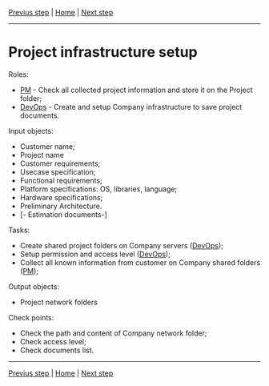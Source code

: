 [Previus step](Estimation.md) | [Home](Overview.md) | [Next step](Software-design.md)

---

# Project infrastructure setup

Roles:
* [PM](Roles.md#project-manager-pm) - Check all collected project information and store it on the Project folder;
* [DevOps](Roles.md#devops-engineer-devops) - Create and setup Company infrastructure to save project documents.

Input objects:
* Customer name;
* Project name
* Customer requirements;
* Usecase specification;
* Functional requirements;
* Platform specifications: OS, libraries, language;
* Hardware specifications;
* Preliminary Architecture.
* [- Estimation documents-]
<!--
PCR;
Quotation;
Risk negotiation document;
-->

Tasks:
* Create shared project folders on Company servers ([DevOps](Roles.md#devops-engineer-devops));
* Setup permission and access level ([DevOps](Roles.md#devops-engineer-devops));
* Collect all known information from customer on Company shared folders ([PM](Roles.md#project-manager-pm));

Output objects:
* Project network folders

Check points:
* Check the path and content of Company network folder;
* Check access level;
* Check documents list.

---
[Previus step](Estimation.md) | [Home](Overview.md) | [Next step](Software-design.md)
